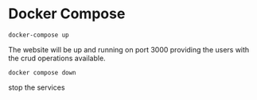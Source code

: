 # Docker Compose

`docker-compose up`

The website will be up and running on port 3000 providing the users with the crud operations available.

`docker compose down`

stop the services
